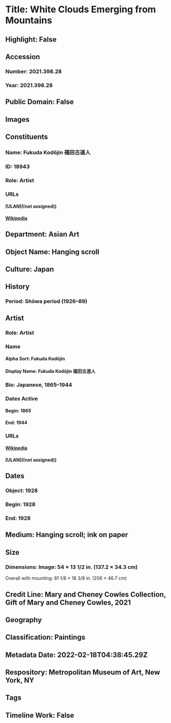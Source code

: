 # Title: White Clouds Emerging from Mountains
## Highlight: False
## Accession
### Number: 2021.398.28
### Year: 2021.398.28
## Public Domain: False
## Images
## Constituents
### Name: Fukuda Kodōjin 福田古道人
### ID: 18943
### Role: Artist
### URLs
#### [ULAN]((not assigned))
#### [Wikipedia](https://www.wikidata.org/wiki/Q98822317)
## Department: Asian Art
## Object Name: Hanging scroll
## Culture: Japan
## History
### Period: Shōwa period (1926–89)
## Artist
### Role: Artist
### Name
#### Alpha Sort: Fukuda Kodōjin
#### Display Name: Fukuda Kodōjin 福田古道人
### Bio: Japanese, 1865–1944
### Dates Active
#### Begin: 1865
#### End: 1944
### URLs
#### [Wikipedia](https://www.wikidata.org/wiki/Q98822317)
#### [ULAN]((not assigned))
## Dates
### Object: 1928
### Begin: 1928
### End: 1928
## Medium: Hanging scroll; ink on paper
## Size
### Dimensions: Image: 54  × 13 1/2 in. (137.2 × 34.3 cm)
Overall with mounting: 81 1/8 × 18 3/8 in. (206 × 46.7 cm)
## Credit Line: Mary and Cheney Cowles Collection, Gift of Mary and Cheney Cowles, 2021
## Geography
## Classification: Paintings
## Metadata Date: 2022-02-18T04:38:45.29Z
## Respository: Metropolitan Museum of Art, New York, NY
## Tags
## Timeline Work: False